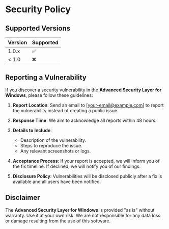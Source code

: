 # Security Policy

## Supported Versions

| Version   | Supported |
|-----------|-----------|
| 1.0.x    | ✅        |
| < 1.0    | ❌        |

## Reporting a Vulnerability

If you discover a security vulnerability in the **Advanced Security Layer for Windows**, please follow these guidelines:

1. **Report Location**: Send an email to [your-email@example.com] to report the vulnerability instead of creating a public issue.

2. **Response Time**: We aim to acknowledge all reports within 48 hours.

3. **Details to Include**:
   - Description of the vulnerability.
   - Steps to reproduce the issue.
   - Any relevant screenshots or logs.

4. **Acceptance Process**: If your report is accepted, we will inform you of the fix timeline. If declined, we will notify you of our findings.

5. **Disclosure Policy**: Vulnerabilities will be disclosed publicly after a fix is available and all users have been notified.

## Disclaimer

The **Advanced Security Layer for Windows** is provided "as is" without warranty. Use it at your own risk. We are not responsible for any data loss or damage resulting from the use of this software.
